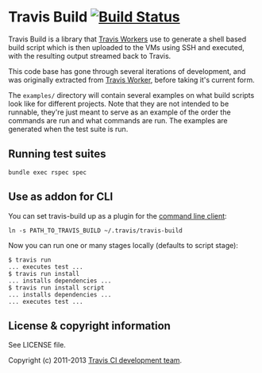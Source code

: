 # Travis Build [![Build Status](https://travis-ci.org/travis-ci/travis-build.svg?branch=master)](https://travis-ci.org/travis-ci/travis-build)

Travis Build is a library that [Travis
Workers](https://github.com/travis-ci/travis-worker) use to generate a shell
based build script which is then uploaded to the VMs using SSH and executed,
with the resulting output streamed back to Travis.

This code base has gone through several iterations of development, and was
originally extracted from [Travis
Worker](https://github.com/travis-ci/travis-worker), before taking it's current
form.

The `examples/` directory will contain several examples on what build scripts look
like for different projects. Note that they are not intended to be runnable,
they're just meant to serve as an example of the order the commands are run and
what commands are run. The examples are generated when the test suite is run.

## Running test suites

    bundle exec rspec spec

## Use as addon for CLI

You can set travis-build up as a plugin for the [command line client](https://github.com/travis-ci/travis):

    ln -s PATH_TO_TRAVIS_BUILD ~/.travis/travis-build

Now you can run one or many stages locally (defaults to script stage):

    $ travis run
    ... executes test ...
    $ travis run install
    ... installs dependencies ...
    $ travis run install script
    ... installs dependencies ...
    ... executes test ...

## License & copyright information

See LICENSE file.

Copyright (c) 2011-2013 [Travis CI development
team](https://github.com/travis-ci).
